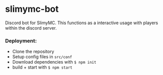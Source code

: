 # slimymc-bot
Discord bot for SlimyMC. This functions as a interactive usage with players within the discord server. 


### Deployment:

 - Clone the repository
 - Setup config files in `src/conf`
 - Download dependencies with `$ npm init`
 - build + start with `$ npm start`